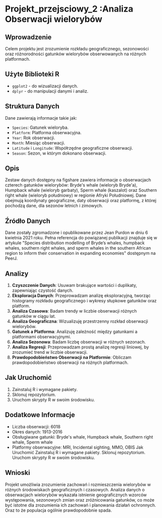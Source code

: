 # Projekt_przejsciowy_2 :Analiza Obserwacji wielorybów


## Wprowadzenie
Celem projektu jest zrozumienie rozkładu geograficznego, sezonowości oraz różnorodności gatunków wielorybów obserwowanych na różnych platformach.

## Użyte Biblioteki R
- `ggplot2` - do wizualizacji danych.
- `dplyr` - do manipulacji danymi i analiz.

## Struktura Danych
Dane zawierają informacje takie jak:
- `Species`: Gatunek wieloryba.
- `Platform`: Platforma obserwacyjna.
- `Year`: Rok obserwacji.
- `Month`: Miesiąc obserwacji.
- `Latitude` i `Longitude`: Współrzędne geograficzne obserwacji.
- `Season`: Sezon, w którym dokonano obserwacji.

## Opis
Zestaw danych dostępny na figshare zawiera informacje o obserwacjach czterech gatunków wielorybów: Bryde's whale (wieloryb Bryde'a), Humpback whale (wieloryb garbaty), Sperm whale (kaszalot) oraz Southern right whale (wieloryb południowy) w regionie Afryki Południowej. Dane obejmują koordynaty geograficzne, daty obserwacji oraz platformę, z której pochodzą dane, dla sezonów letnich i zimowych.

## Źródło Danych
Dane zostały zgromadzone i opublikowane przez Jean Purdon w dniu 6 kwietnia 2021 roku. Pełna referencja do powiązanej publikacji znajduje się w artykule "Species distribution modelling of Bryde’s whales, humpback whales, southern right whales, and sperm whales in the southern African region to inform their conservation in expanding economies" dostępnym na PeerJ.

## Analizy
1. **Czyszczenie Danych**: Usuwam brakujące wartości i duplikaty, zapewniając czystość danych.
2. **Eksploracja Danych**: Przeprowadzam analizę eksploracyjną, tworząc histogramy rozkładu geograficznego i wykresy słupkowe gatunków oraz platform.
3. **Analiza Czasowa**: Badam trendy w liczbie obserwacji różnych gatunków w ciągu lat.
4. **Analiza Geograficzna**: Wizualizuję przestrzenny rozkład obserwacji wielorybów.
5. **Gatunek a Platforma**: Analizuję zależność między gatunkami a platformami obserwacyjnymi.
6. **Analiza Sezonowa**: Badam liczbę obserwacji w różnych sezonach.
7. **Analiza Regresji**: Przeprowadzam prostą analizę regresji liniowej, by zrozumieć trend w liczbie obserwacji.
8. **Prawdopodobieństwo Obserwacji na Platformie**: Obliczam prawdopodobieństwo obserwacji na różnych platformach.

## Jak Uruchomić
1. Zainstaluj R i wymagane pakiety.
2. Sklonuj repozytorium.
3. Uruchom skrypty R w swoim środowisku.

## Dodatkowe Informacje
- Liczba obserwacji: 6018
- Okres danych: 1913-2016
- Obsługiwane gatunki: Bryde's whale, Humpback whale, Southern right whale, Sperm whale
- Platformy obserwacyjne: MRI, Incidental sighting, MMO, OBIS
Jak Uruchomić
Zainstaluj R i wymagane pakiety.
Sklonuj repozytorium.
Uruchom skrypty R w swoim środowisku.

## Wnioski
Projekt umożliwia zrozumienie zachowań i rozmieszczenia wielorybów w różnych środowiskach geograficznych i czasowych. 
Analiza danych o obserwacjach wielorybów wykazała istnienie geograficznych wzorców występowania, sezonowych zmian oraz zróżnicowania gatunków, co może być istotne dla zrozumienia ich zachowań i planowania działań ochronnych. Oraz to że populacja ogólnie prawdopodobnie spada.

